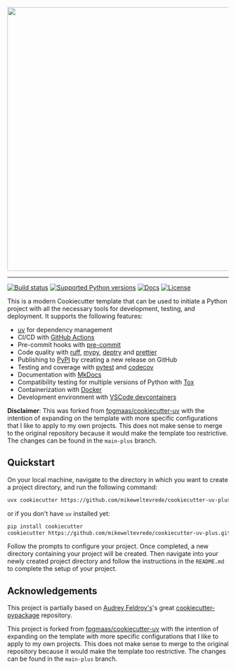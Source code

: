 <p align="center">
  <img width="600" src="https://raw.githubusercontent.com/mikeweltevrede/cookiecutter-uv-plus/main-plus/docs/static/cookiecutter.svg">
</p style = "margin-bottom: 2rem;">

---

[![Build status](https://img.shields.io/github/actions/workflow/status/mikeweltevrede/cookiecutter-uv-plus/main-plus.yml?branch=main-plus)](https://github.com/mikeweltevrede/cookiecutter-uv-plus/actions/workflows/main-plus.yml?query=branch%main-plus)
[![Supported Python versions](https://img.shields.io/pypi/pyversions/cookiecutter-uv-plus)](https://pypi.org/project/cookiecutter-uv-plus/)
[![Docs](https://img.shields.io/badge/docs-gh--pages-blue)](https://mikeweltevrede.github.io/cookiecutter-uv-plus/)
[![License](https://img.shields.io/github/license/mikeweltevrede/cookiecutter-uv-plus)](https://img.shields.io/github/license/mikeweltevrede/cookiecutter-uv-plus)

This is a modern Cookiecutter template that can be used to initiate a Python project with all the necessary tools for development, testing, and deployment. It supports the following features:

- [uv](https://docs.astral.sh/uv/) for dependency management
- CI/CD with [GitHub Actions](https://github.com/features/actions)
- Pre-commit hooks with [pre-commit](https://pre-commit.com/)
- Code quality with [ruff](https://github.com/charliermarsh/ruff), [mypy](https://mypy.readthedocs.io/en/stable/), [deptry](https://github.com/fpgmaas/deptry/) and [prettier](https://prettier.io/)
- Publishing to [PyPI](https://pypi.org) by creating a new release on GitHub
- Testing and coverage with [pytest](https://docs.pytest.org/en/7.1.x/) and [codecov](https://about.codecov.io/)
- Documentation with [MkDocs](https://www.mkdocs.org/)
- Compatibility testing for multiple versions of Python with [Tox](https://tox.wiki/en/latest/)
- Containerization with [Docker](https://www.docker.com/)
- Development environment with [VSCode devcontainers](https://code.visualstudio.com/docs/devcontainers/containers)

**Disclaimer**: This was forked from [fpgmaas/cookiecutter-uv](https://github.com/fpgmaas/cookiecutter-uv) with the intention of expanding on the template with more specific configurations that I like to apply to my own projects. This does not make sense to merge to the original repository because it would make the template too restrictive. The changes can be found in the `main-plus` branch.

[//]: # (---)

[//]: # ()
[//]: # (<p align="center">)

[//]: # (  <a href="https://mikeweltevrede.github.io/cookiecutter-uv-plus/">Documentation</a> - <a href="https://github.com/mikeweltevrede/cookiecutter-uv-plus-example">Example</a>)

[//]: # (</p>)

[//]: # ()
[//]: # (---)

## Quickstart

On your local machine, navigate to the directory in which you want to
create a project directory, and run the following command:

```bash
uvx cookiecutter https://github.com/mikeweltevrede/cookiecutter-uv-plus.git
```

or if you don't have `uv` installed yet:

```bash
pip install cookiecutter
cookiecutter https://github.com/mikeweltevrede/cookiecutter-uv-plus.git
```

Follow the prompts to configure your project. Once completed, a new directory containing your project will be created. Then navigate into your newly created project directory and follow the instructions in the `README.md` to complete the setup of your project.

## Acknowledgements

This project is partially based on [Audrey Feldroy\'s](https://github.com/audreyfeldroy)\'s great [cookiecutter-pypackage](https://github.com/audreyfeldroy/cookiecutter-pypackage) repository.

This project is forked from [fpgmaas/cookiecutter-uv](https://github.com/fpgmaas/cookiecutter-uv) with the intention of expanding on the template with more specific configurations that I like to apply to my own projects. This does not make sense to merge to the original repository because it would make the template too restrictive. The changes can be found in the `main-plus` branch.
